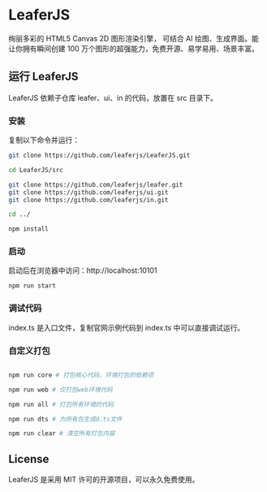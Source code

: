# LeaferJS

绚丽多彩的 HTML5 Canvas 2D 图形渲染引擎， 可结合 AI 绘图、生成界面。能让你拥有瞬间创建 100 万个图形的超强能力，免费开源、易学易用、场景丰富。

## 运行 LeaferJS

LeaferJS 依赖子仓库 leafer、ui、in 的代码，放置在 src 目录下。

### 安装

复制以下命令并运行：

```sh
git clone https://github.com/leaferjs/LeaferJS.git

cd LeaferJS/src

git clone https://github.com/leaferjs/leafer.git
git clone https://github.com/leaferjs/ui.git
git clone https://github.com/leaferjs/in.git

cd ../

npm install
```

### 启动

启动后在浏览器中访问：http://localhost:10101

```sh
npm run start
```

### 调试代码

index.ts 是入口文件，复制官网示例代码到 index.ts 中可以直接调试运行。

### 自定义打包

```sh

npm run core # 打包核心代码，环境打包的依赖项

npm run web # 仅打包web环境代码

npm run all # 打包所有环境的代码

npm run dts # 为所有包生成d.ts文件

npm run clear # 清空所有打包内容


```

## License

LeaferJS 是采用 MIT 许可的开源项目，可以永久免费使用。
